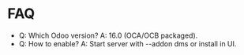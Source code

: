 # FAQ

- Q: Which Odoo version? A: 16.0 (OCA/OCB packaged).
- Q: How to enable? A: Start server with --addon dms or install in UI.

